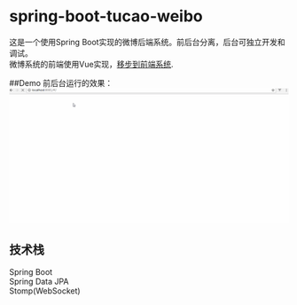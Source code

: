 # spring-boot-tucao-weibo
这是一个使用Spring Boot实现的微博后端系统。前后台分离，后台可独立开发和调试。  
微博系统的前端使用Vue实现，[移步到前端系统](https://github.com/weieyuan/vue-demo-tucao-weibo).

##Demo
前后台运行的效果：  
![](./demo/demo.gif)

## 技术栈
Spring Boot  
Spring Data JPA  
Stomp(WebSocket)
